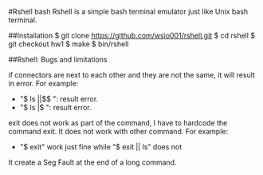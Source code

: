 #Rshell bash
Rshell is a simple bash terminal emulator just like Unix bash terminal.

##Installation
$ git clone https://github.com/wsio001/rshell.git
$ cd rshell
$ git checkout hw1
$ make
$ bin/rshell

##Rshell: Bugs and limitations

if connectors are next to each other and they are not the same, it will result in error. For example:
* "$ ls ||$$ ": result error.
* "$ ls |$ ": result error.

exit does not work as part of the command, I have to hardcode the command exit. It does not work with other command. For example:
* "$ exit" work just fine while "$ exit || ls" does not

It create a Seg Fault at the end of a long command.
